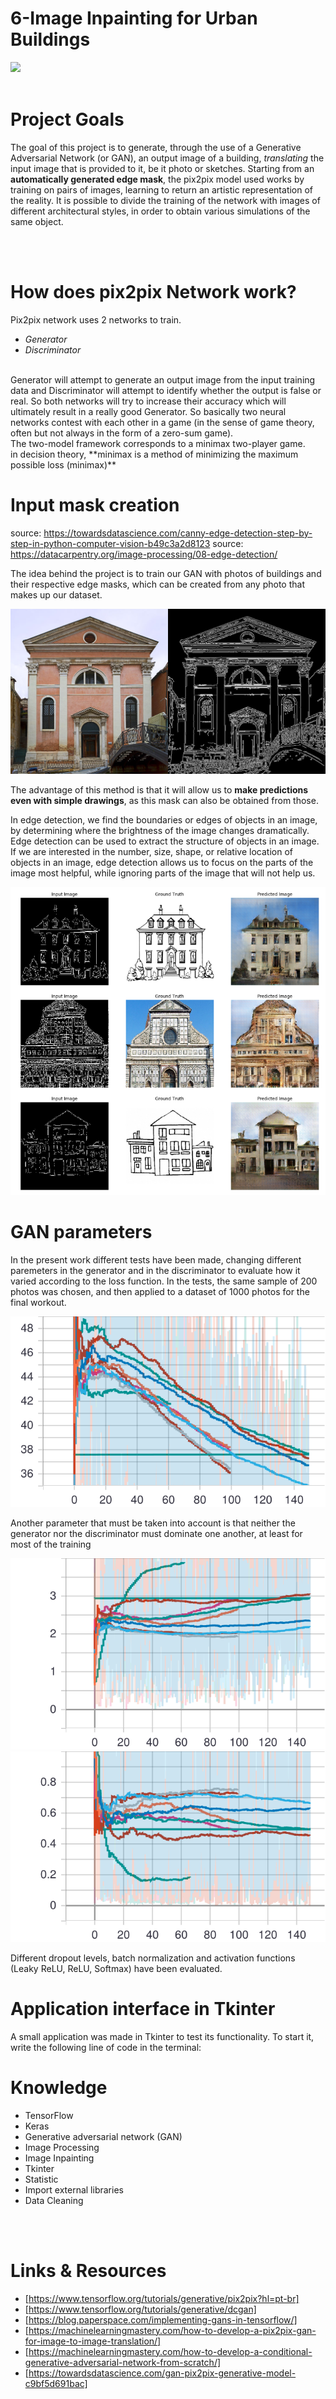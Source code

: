 # 6-Image Inpainting for Urban Buildings


<img src="inputs/diamante-grezzo.jpg">
<br>
<br>

# Project Goals
The goal of this project is to generate, through the use of a Generative Adversarial Network (or GAN), an output image of a building, *translating* the input image that is provided to it, be it photo or sketches.
Starting from an **automatically generated edge mask**, the pix2pix model used works by training on pairs of images, learning to return an artistic representation of the reality.
It is possible to divide the training of the network with images of different architectural styles, in order to obtain various simulations of the same object.<br>

​<br>
<br>

# How does pix2pix Network work?
Pix2pix network uses 2 networks to train.

* *Generator*
* *Discriminator*
<br>
Generator will attempt to generate an output image from the input training data and Discriminator will attempt to identify whether the output is false or real. So both networks will try to increase their accuracy which will ultimately result in a really good Generator.
So basically two neural networks contest with each other in a game (in the sense of game theory, often but not always in the form of a zero-sum game).
<br>
The two-model framework corresponds to a minimax two-player game.<br>
in decision theory, **minimax is a method of minimizing the maximum possible loss (minimax)**
<br>

# Input mask creation
source: https://towardsdatascience.com/canny-edge-detection-step-by-step-in-python-computer-vision-b49c3a2d8123
source: https://datacarpentry.org/image-processing/08-edge-detection/

The idea behind the project is to train our GAN with photos of buildings and their respective edge masks, which can be created from any photo that makes up our dataset.

<img src="inputs/images/ejemplo_photo+mask.png">

The advantage of this method is that it will allow us to **make predictions even with simple drawings**, as this mask can also be obtained from those.

In edge detection, we find the boundaries or edges of objects in an image, by determining where the brightness of the image changes dramatically. Edge detection can be used to extract the structure of objects in an image. If we are interested in the number, size, shape, or relative location of objects in an image, edge detection allows us to focus on the parts of the image most helpful, while ignoring parts of the image that will not help us.

<img src="inputs/images/ejemplo predicted.png">


# GAN parameters

In the present work different tests have been made, changing different paremeters in the generator and in the discriminator to evaluate how it varied according to the loss function. In the tests, the same sample of 200 photos was chosen, and then applied to a dataset of 1000 photos for the final workout.

<img src="inputs/images/gen_total_loss.svg">


Another parameter that must be taken into account is that neither the generator nor the discriminator must dominate one another, at least for most of the training

<img src="inputs/images/gen_gan_loss.svg">
<img src="inputs/images/disc_loss.svg">

Different dropout levels, batch normalization and activation functions (Leaky ReLU, ReLU, Softmax) have been evaluated.


# Application interface in Tkinter

A small application was made in Tkinter to test its functionality.
To start it, write the following line of code in the terminal:
<python3 main.py>
<br>

# Knowledge

* TensorFlow
* Keras
* Generative adversarial network (GAN)
* Image Processing
* Image Inpainting
* Tkinter
* Statistic
* Import external libraries
* Data Cleaning
<br>
<br>

# Links & Resources


- [https://www.tensorflow.org/tutorials/generative/pix2pix?hl=pt-br]
- [https://www.tensorflow.org/tutorials/generative/dcgan]
- [https://blog.paperspace.com/implementing-gans-in-tensorflow/]
- [https://machinelearningmastery.com/how-to-develop-a-pix2pix-gan-for-image-to-image-translation/]
- [https://machinelearningmastery.com/how-to-develop-a-conditional-generative-adversarial-network-from-scratch/]
- [https://towardsdatascience.com/gan-pix2pix-generative-model-c9bf5d691bac]